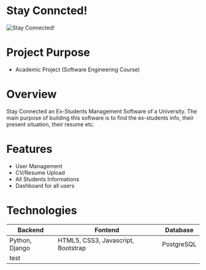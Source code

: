 # Stay Conncted!
![Stay Connected!](http://raselsplanet.com/media/stay-connected_Rasels_Planet.jpg "Stay Connected!")

# Project Purpose	
* Academic Project (Software Engineering Course)

# Overview
Stay Connected an Ex-Students Management Software of a University. The main purpose of building this software is to find the ex-students info, their present situation, their resume etc.

# Features	
* User Management
* CV/Resume Upload
* All Students Informations
* Dashboard for all users

# Technologies	
|Backend|Fontend|Database|
|-------|-------|--------|
|Python, Django|HTML5, CSS3, Javascript, Bootstrap|PostgreSQL
                                                    test|
